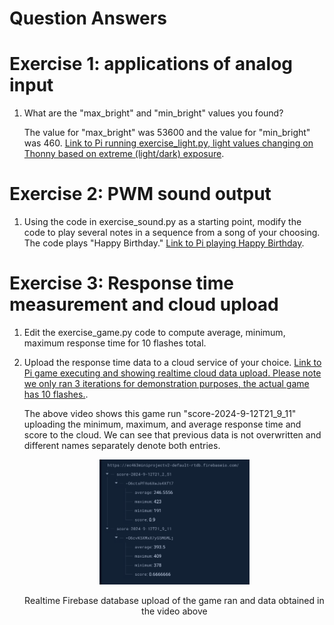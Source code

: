 # Question Answers

# Exercise 1: applications of analog input

1. What are the "max_bright" and "min_bright" values you found?

   The value for "max_bright" was 53600 and the value for "min_bright" was 460.
   [Link to Pi running exercise_light.py, light values changing on Thonny based on extreme (light/dark) exposure](https://drive.google.com/file/d/1lmQHyUK9U_8Z4o5gfOX9NQN8-uoS1qvC/view?usp=sharing).
    

# Exercise 2: PWM sound output

1. Using the code in exercise_sound.py as a starting point, modify the code to play several notes in a sequence from a song of your choosing.
    The code plays "Happy Birthday."
    [Link to Pi playing Happy Birthday](https://drive.google.com/file/d/1wWi8ZwWhAkjoc05ARjKiIBn__7dpbHJv/view?usp=sharing).


# Exercise 3: Response time measurement and cloud upload

1. Edit the exercise_game.py code to compute average, minimum, maximum response time for 10 flashes total.
2. Upload the response time data to a cloud service of your choice.
   [Link to Pi game executing and showing realtime cloud data upload. Please note we only ran 3 iterations for demonstration purposes, the actual game has 10 flashes.](https://drive.google.com/file/d/1cw-YptZYSptJHWm04gG8aB3Lu4MxcZ4U/view?usp=drive_link).

   The above video shows this game run "score-2024-9-12T21_9_11" uploading the minimum, maximum, and average response time and score to the cloud. We can see that previous data is not overwritten and different names separately denote both entries.

   <p align="center">
    <img src="./images/database_pic.png" width="50%">
    </p>
    <p align="center">
    Realtime Firebase database upload of the game ran and data obtained in the video above
    </p>
